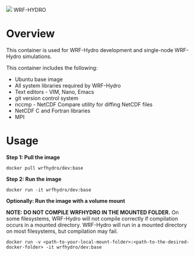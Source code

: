 ![](https://ral.ucar.edu/sites/default/files/public/wrf_hydro_symbol_logo_2017_09_150pxby63px.png) WRF-HYDRO

# Overview
This container is used for WRF-Hydro development and single-node WRF-Hydro simulations.

This container includes the following:

* Ubuntu base image
* All system libraries required by WRF-Hydro
* Text editors - VIM, Nano, Emacs
* git version control system
* nccmp - NetCDF Compare utility for diffing NetCDF files
* NetCDF C and Fortran libraries
* MPI

# Usage
**Step 1: Pull the image**
```
docker pull wrfhydro/dev:base
```

**Step 2: Run the image**
```
docker run -it wrfhydro/dev:base
```

**Optionally: Run the image with a volume mount**

**NOTE: DO NOT COMPILE WRFHYDRO IN THE MOUNTED FOLDER.**
On some filesystems, WRF-Hydro will not compile correctly if compilation occurs in a mounted
directory. WRF-Hydro will run in a mounted directory on most filesystems, but compilation may fail.

```
docker run -v <path-to-your-local-mount-folder>:<path-to-the-desired-docker-folder> -it wrfhydro/dev:base
```

